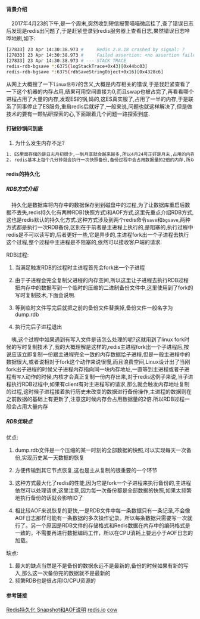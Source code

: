 #### 背景介绍

&emsp;2017年4月23的下午,是一个周末,突然收到短信报警喵喵微店挂了,查了错误日志后发现是redis出问题了,于是赶紧登录到redis服务器上查看日志,果然错误日志哗哗地刷,如下:

```bash
[27833] 23 Apr 14:30:38.973 #     Redis 2.8.18 crashed by signal: 7
[27833] 23 Apr 14:30:38.973 #     Failed assertion: <no assertion failed> (<no file>:0)
[27833] 23 Apr 14:30:38.973 # --- STACK TRACE
redis-rdb-bgsave *:6375(logStackTrace+0x43)[0x44bc03]
redis-rdb-bgsave *:6375(rdbSaveStringObject+0x16)[0x4328c6]
```
从网上大概搜了一下`linux信号7`的含义,大概是内存相关的错误,于是我赶紧查看了一下这个机器的内存占用,结果可用空间直接为0,而且swap也被占完了,再看看哪个进程占用了大量的内存,发现ES的锅,妈的,这ES真实服了,占用了一半的内存,于是联系了同事停止了ES服务,重启redis后就好了,一般来说,问题也就这样解决了,但是做技术的要有一颗钻研探索的心,下面跟着几个问题一路探索到底.

#### 打破砂锅问到底

1. 为什么发生内存不足?

```bash
1. ES里面存储的是日志月初很少,一到月底就会越来越多,所以4月24号正好是月末,占用的内存也是很高的
2. redis基本上每个几分钟就会执行一次快照备份,备份过程中会占用数据量的2倍的内存,所以如果redis中存储了10G的数据,发生一次快照备份的时候就会占用20G的内存,所以这也是导致故障发生的重要原因
```

#### redis的持久化

##### RDB方式介绍

&emsp;持久化是数据库将内存中的数据保存到到磁盘中的过程,为了让数据库重启后数据不丢失,redis持久化有两种RDB(快照方式)和AOF方式,这里先重点介绍RDB方式, 这也是redis默认的持久化方式.这种方式涉及到两个redis命令`save`和`bgsave`,两种方式都是执行一次RDB备份,区别在于前者是主进程上执行的,是阻塞的,执行过程中redis是不可以读写的,后者更好一些,它是异步的,主进程fork出一个子进程去执行这个过程,整个过程中主进程是不阻塞的,依然可以接收客户端的请求.

RDB过程:

1. 当满足触发RDB的过程时主进程首先会fork出一个子进程
 
2. 由于子进程会完全复制父进程的内存空间,所以这里让子进程去执行RDB过程把内存中的数据写到一个临时的压缩的二进制备份文件中,这里使用到了fork的写时复制技术,下面会说明.

3. 等到临时文件写完后就把之前的备份文件替换掉,备份文件一般名字为dump.rdb

4. 执行完后子进程退出


&emsp;咦,这个过程中如果遇到有写入文件是该怎么处理的呢?这就用到了linux fork时候的写时复制技术了,我的大概理解是这样的,redis主进程fork出一个子进程后,按说应该立即复制一份跟主进程完全一致的内存数据给子进程,但是一般主进程中的数据很大,或者说相对于fork这个动作来说很慢,而且浪费空间,Linux设计出了当刚fork出子进程的时候父子进程内存指向同一块内存地址,一直等到主进程或者子进程有`写入`动作的时候,内核才会真正复制一份内存出来,对于redis这例子来说,当子进程执行RDB过程中,如果有client有对主进程写的请求,那么就会触发内存地址复制的过程,这时候子进程接着执行历史未改变的数据进行备份操作,主进程的数据则在之前数据的基础上有更新了,注意这时候内存会占用数据量的2倍.所以RDB过程一般会占用大量内存

##### RDB优缺点

优点:

1. dump.rdb文件是一个压缩的某一时刻的全部数据的快照,可以实现每天一次备份,实现历史某一天数据的恢复

2. 方便传输到其它节点恢复,这也是主从复制的很重要的一个环节

3. 这种方式最大化了redis的性能,因为它是fork一个子进程来执行备份的,主进程依然可以处理请求,这里注意,因为每一次备份都是全部数据的快照,如果太频繁地执行备份的话就会影响IO了

4. 相比较AOF来说恢复的更快,一是RDB文件中每一条数据只有一条记录,不会像AOF日志那样可能有一条数据的多次操作记录。所以每条数据只需要写一次就行了。另一个原因是RDB文件的存储格式和Redis数据在内存中的编码格式是一致的，不需要再进行数据编码工作，所以在CPU消耗上要远小于AOF日志的加载。 

缺点:

1. 最大的缺点当然是不是备份的数据永远不是最新的,备份的时候如果有新的写入,那么这一次备份完的数据就不是最新的
2. 频繁RDB也是很占用IO/CPU资源的








#### 参考链接

[Redis持久化 Snapshot和AOF说明](http://www.cnblogs.com/zhoujinyi/archive/2013/05/26/3098508.html)
[redis.io](https://redis.io/topics/persistence)
[cow](http://www.makelinux.net/books/lkd2/ch03lev1sec2)
